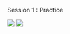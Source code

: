 Session 1  : Practice

<img src ="https://media.discordapp.net/attachments/533295727745564682/958780384194228264/unknown.png?width=627&height=427" />

<img src ="https://media.discordapp.net/attachments/533295727745564682/958780472027131964/unknown.png?width=790&height=427" />